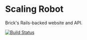 # Scaling Robot

Brick's Rails-backed website and API.

[![Build Status](https://travis-ci.org/brickrb/scaling-robot.svg?branch=master)](https://travis-ci.org/brickrb/scaling-robot)
